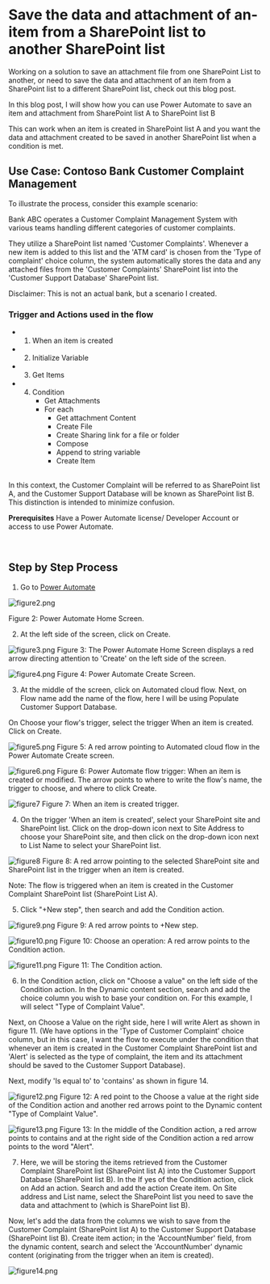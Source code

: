 # Save the data and attachment of an-item from a SharePoint list to another SharePoint list
Working on a solution to save an attachment file from one SharePoint List to another, or need to save the data and attachment of an item from a SharePoint list to a different SharePoint list, check out this blog post.

In this blog post, I will show how you can use Power Automate to save an item and attachment from SharePoint list A to SharePoint list B 



This can work when an item is created in SharePoint list A and you want the data and attachment created to be saved in another SharePoint list when a condition is met. 



<h2> <b>Use Case: Contoso Bank Customer Complaint Management</b></h2>
To illustrate the process, consider this example scenario:

Bank ABC operates a Customer Complaint Management System with various teams handling different categories of customer complaints.

They utilize a SharePoint list named 'Customer Complaints'. Whenever a new item is added to this list and the 'ATM card' is chosen from the 'Type of complaint' choice column, the system automatically stores the data and any attached files from the 'Customer Complaints' SharePoint list into the 'Customer Support Database' SharePoint list.



Disclaimer: This is not an actual bank, but a scenario I created.
<br>


<h3> <b>Trigger and Actions used in the flow</b></h3>

- 1. When an item is created

- 2. Initialize Variable

- 3. Get Items

- 4. Condition 
     - Get Attachments
     - For each
       - Get attachment Content 
       - Create File 
       - Create Sharing link for a file or folder
       - Compose
       - Append to string variable
       - Create Item

<br>
In this context, the Customer Complaint will be referred to as SharePoint list A, and the Customer Support Database will be known as SharePoint list B. This distinction is intended to minimize confusion. 


<b>Prerequisites</b>
Have a Power Automate license/ Developer Account or access to use Power Automate.

<br>

<h2><strong>Step by Step Process </strong></h2>



1. Go to <a href = "https://make.powerautomate.com/">Power Automate</a>

![figure2.png](Images/figure2.png)

Figure 2: Power Automate Home Screen.

2. At the left side of the screen, click on Create.

![figure3.png](Images/figure3.png)
Figure 3: The Power Automate Home Screen displays a red arrow directing attention to 'Create' on the left side of the screen.


![figure4.png](Images/figure4.png)
Figure 4: Power Automate Create Screen.

3. At the middle of the screen, click on Automated cloud flow. Next, on Flow name add the name of the flow, here I will be using Populate Customer Support Database.

On Choose your flow's trigger, select the trigger When an item is created. Click on Create.


![figure5.png](Images/figure5.png)
Figure 5: A red arrow pointing to Automated cloud flow in the Power Automate Create screen.

![figure6.png](Images/figure6.png)
Figure 6: Power Automate flow trigger: When an item is created or modified. The arrow points to where to write the flow's name, the trigger to choose, and where to click Create.

![figure7](Images/figure7.png)
Figure 7: When an item is created trigger.

4. On the trigger 'When an item is created', select your SharePoint site and SharePoint list. Click on the drop-down icon next to Site Address to choose your SharePoint site, and then click on the drop-down icon next to List Name to select your SharePoint list.

![figure8](Images/figure8.png)
Figure 8: A red arrow pointing to the selected SharePoint site and SharePoint list in the trigger when an item is created.

Note: The flow is triggered when an item is created in the Customer Complaint SharePoint list (SharePoint List A).

5. Click "+New step", then search and add the Condition action.

![figure9.png](Images/figure9.png)
Figure 9: A red arrow points to +New step.

![figure10.png](Images/figure10.png)
Figure 10: Choose an operation: A red arrow points to the Condition action.

![figure11.png](/Images/figure11.png)
Figure 11: The Condition action.

6. In the Condition action, click on "Choose a value" on the left side of the Condition action. In the Dynamic content section, search and add the choice column you wish to base your condition on. For this example, I will select "Type of Complaint Value".

Next, on Choose a Value on the right side, here I will write Alert as shown in figure 11. (We have options in the 'Type of Customer Complaint' choice column, but in this case, I want the flow to execute under the condition that whenever an item is created in the Customer Complaint SharePoint list and 'Alert' is selected as the type of complaint, the item and its attachment should be saved to the Customer Support Database).

Next, modify 'Is equal to' to 'contains' as shown in figure 14.

![figure12.png](/Images/figure12.png)
Figure 12: A red point to the Choose a value at the right side of the Condition action and another red arrows point to the Dynamic content "Type of Complaint Value".

![figure13.png](/Images/figure13.png)
Figure 13: In the middle of the Condition action, a red arrow points to contains and at the right side of the Condition action a red arrow points to the word "Alert".


7. Here, we will be storing the items retrieved from the Customer Complaint SharePoint list (SharePoint list A) into the Customer Support Database (SharePoint list B). In the If yes of the Condition action, click on Add an action. Search and add the action Create item. On Site address and List name, select the SharePoint list you need to save the data and attachment to (which is SharePoint list B).


Now, let's add the data from the columns we wish to save from the Customer Complaint (SharePoint list A) to the Customer Support Database (SharePoint list B). Create item action; in the 'AccountNumber' field, from the dynamic content, search and select the 'AccountNumber' dynamic content (originating from the trigger when an item is created).

![figure14.png](/Images/figure14.png)

